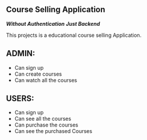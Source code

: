 
## Course Selling Application
*****Without Authentication*****
*****Just Backend*****

This projects is a educational course selling Application.

ADMIN:
-
- Can sign up
- Can create courses
- Can watch all the courses

USERS:
- 
- Can sign up
- Can see all the courses
- Can purchase the courses
- Can see the purchased Courses